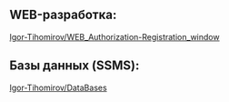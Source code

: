 <div>
	<h2>
		WEB-разработка:		
	</h2>
	<a href="https://github.com/Igor-Tihomirov/WEB_Authorization-Registration_window">Igor-Tihomirov/WEB_Authorization-Registration_window</a>
</div>
<div>
	<h2>
		Базы данных (SSMS):		
	</h2>
	<a href="https://github.com/Igor-Tihomirov/DataBases">Igor-Tihomirov/DataBases</a>
</div>